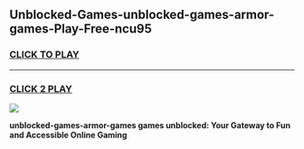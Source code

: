 
## Unblocked-Games-unblocked-games-armor-games-Play-Free-ncu95
<h3>
<a href="https://premium76.site?title=unblocked-games-armor-games&ref=22A">CLICK TO PLAY</a></h3>
<hr>

<h3>
<a href="https://premium76.site?title=unblocked-games-armor-games&ref=22A">CLICK 2 PLAY</a>
  
</h3>

<a href="https://premium76.site?title=unblocked-games-armor-games&ref=22A"><img src="https://clearcache.store/games.png"></a>


**unblocked-games-armor-games games unblocked: Your Gateway to Fun and Accessible Online Gaming**
